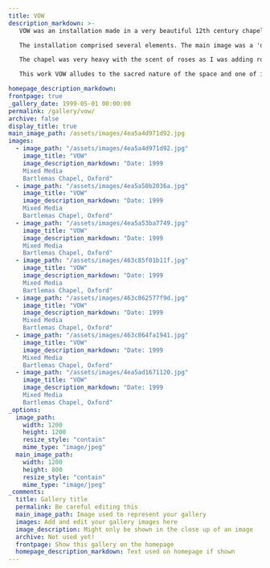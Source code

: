 ```yaml
---
title: VOW
description_markdown: >-
   VOW was an installation made in a very beautiful 12th century chapel in Oxford called Bartlemas Chapel in May 1999. The chapel was once attached to a medieval leper hospital and over the centuries was used for marriages. It is still a consecrated church and monthly services are held there.

   The installation comprised several elements. The main image was a 'drawing' of a rose, made from dried rose petals. This was made on the floor of the chancel in front of the alter. On the seats in the chapel were placed simple black hand mirrors which the viewer could pick up and use for self-reflection. A sound recording played once a minute my own voice unaccompanied singing "When i fall in love it wil be forever" from the Nat King Cole song.  

   The chapel was very heavy with the scent of roses as I was adding rose oil to the petals daily for the week that the piece was installed.  

   This work VOW alludes to the sacred nature of the space and one of it's functions. It offers a timeless and enduring emblem of romantic love as a celebration of it as well as a reflection on the nature of the vow implicit within a marriage.

homepage_description_markdown: 
frontpage: true
_gallery_date: 1999-05-01 00:00:00
permalink: /gallery/vow/
archive: false
display_title: true
main_image_path: /assets/images/4ea5a4d971d92.jpg
images:
  - image_path: "/assets/images/4ea5a4d971d92.jpg"
    image_title: "VOW"
    image_description_markdown: "Date: 1999  
    Mixed Media  
    Bartlemas Chapel, Oxford"
  - image_path: "/assets/images/4ea5a50b2036a.jpg"
    image_title: "VOW"
    image_description_markdown: "Date: 1999  
    Mixed Media  
    Bartlemas Chapel, Oxford"
  - image_path: "/assets/images/4ea5a53ba7749.jpg"
    image_title: "VOW"
    image_description_markdown: "Date: 1999  
    Mixed Media  
    Bartlemas Chapel, Oxford"
  - image_path: "/assets/images/463c85f01b11f.jpg"
    image_title: "VOW"
    image_description_markdown: "Date: 1999  
    Mixed Media  
    Bartlemas Chapel, Oxford"
  - image_path: "/assets/images/463c862577f9d.jpg"
    image_title: "VOW"
    image_description_markdown: "Date: 1999  
    Mixed Media  
    Bartlemas Chapel, Oxford"
  - image_path: "/assets/images/463c864fa1941.jpg"
    image_title: "VOW"
    image_description_markdown: "Date: 1999  
    Mixed Media  
    Bartlemas Chapel, Oxford"
  - image_path: "/assets/images/4ea5ad1671120.jpg"
    image_title: "VOW"
    image_description_markdown: "Date: 1999  
    Mixed Media  
    Bartlemas Chapel, Oxford"
_options:
  image_path:
    width: 1200
    height: 1200
    resize_style: "contain"
    mime_type: "image/jpeg"
  main_image_path:
    width: 1200
    height: 800
    resize_style: "contain"
    mime_type: "image/jpeg"
_comments:
  title: Gallery title
  permalink: Be careful editing this
  main_image_path: Image used to represent your gallery
  images: Add and edit your gallery images here
  image_description: Might only be shown in the close up of an image
  archive: Not used yet!
  frontpage: Show this gallery on the homepage
  homepage_description_markdown: Text used on homepage if shown
---
```



